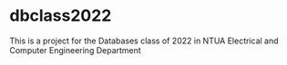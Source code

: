 # dbclass2022
This is a project for the Databases class of 2022 in NTUA Electrical and Computer Engineering Department 
